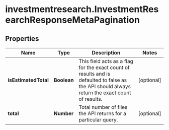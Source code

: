 # investmentresearch.InvestmentResearchResponseMetaPagination

## Properties

Name | Type | Description | Notes
------------ | ------------- | ------------- | -------------
**isEstimatedTotal** | **Boolean** | This field acts as a flag for the exact count of results and is defaulted to false as the API should always return the exact count of results. | [optional] 
**total** | **Number** | Total number of files the API returns for a particular query.     | [optional] 


